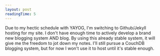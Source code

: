 ```yaml
---
layout: post
readingTime: 5
---
```

Due to my hectic schedule with YAYOG, I'm switching to Github/Jekyll hosting for my site. I don't have enough time to actively develop a brand new blogging system AND blog. By using this already stable system, it will give me the freedom to jot down my notes. I'll still pursue a CouchDB blogging system, but for now I won't use it to host until it's stable enough.
